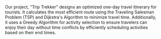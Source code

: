 Our project, "Trip Trekker" designs an optimized one-day travel itinerary for tourists. It calculates the most efficient route using the Traveling Salesman Problem (TSP) and Dijkstra's Algorithm to minimize travel time. Additionally, it uses a Greedy Algorithm for activity selection to ensure travelers can enjoy their day without time conflicts by efficiently scheduling activities based on their end times​.
